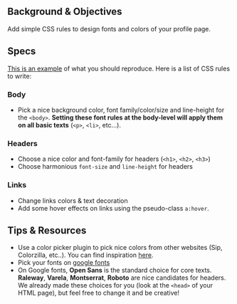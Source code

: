 ## Background & Objectives

Add simple CSS rules to design fonts and colors of your profile page.

## Specs

[This is an example](http://lewagon.github.io/html-css-challenges/02-fonts-colors/) of what you should reproduce. Here is a list of CSS rules to write:


### Body
- Pick a nice background color, font family/color/size and line-height for the `<body>`. **Setting these font rules at the body-level will apply them on all basic texts** (`<p>`, `<li>`, etc...).

### Headers
- Choose a nice color and font-family for headers (`<h1>`, `<h2>`, `<h3>`)
- Choose harmonious `font-size` and `line-height` for headers

### Links
- Change links colors & text decoration
- Add some hover effects on links using the pseudo-class `a:hover`.

## Tips & Resources

- Use a color picker plugin to pick nice colors from other websites (Sip, Colorzilla, etc..). You can find inspiration [here](http://coolors.co/).
- Pick your fonts on [google fonts](https://www.google.com/fonts)
- On Google fonts, **Open Sans** is the standard choice for core texts. **Raleway**, **Varela**, **Montserrat**, **Roboto** are nice candidates for headers. We already made these choices for you (look at the `<head>` of your HTML page), but feel free to change it and be creative!

